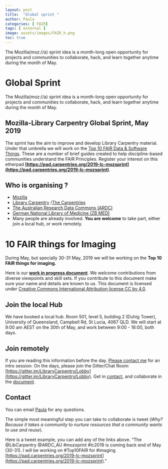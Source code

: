 ```yaml
---
layout: post
title:  "Global sprint "
author: Paula
categories: [ FAIR]
tags: [ external ]
image: assets/images/FAIR_h.png
toc: true
---
```

The Mozilla(moz://a) sprint idea is a month-long open opportunity for projects and communities to collaborate, hack, and learn together anytime during the month of May.

# Global Sprint

The Mozilla(moz://a) sprint idea is a month-long open opportunity for projects and communities to collaborate, hack, and learn together anytime during the month of May.

## Mozilla-Library Carpentry Global Sprint, May 2019

The sprint has the aim to improve and develop Library Carpentry material. Under that umbrella we will work on the [Top 10 FAIR Data & Software Things](https://librarycarpentry.org/Top-10-FAIR/).
These are a number of brief guides created to help discipline-based communities understand the FAIR Principles.
Register your interest on this etherpad **[https://pad.carpentries.org/2019-lc-mozsprint](https://pad.carpentries.org/2019-lc-mozsprint)**.

## Who is organising ?

* [Mozilla](https://www.mozillapulse.org/entry/1100)
* [Library Carpentry](https://librarycarpentry.org/blog/2019/03/lc-mozilla-global-sprint/) /[The Carpentries](https://carpentries.org/)
* [The Australian Research Data Commons (ARDC)](https://ardc.edu.au/)
* [German National Library of Medicine (ZB MED)](https://www.zbmed.de/en/)
* Many people are already involved. **You are welcome** to take part, either join a local hub, or work remotely.


# 10 FAIR things for Imaging

During May, but specially 30-31 May, 2019 we will be working on the **Top 10 FAIR things for imaging.**

Here is our **[work in progress document](https://docs.google.com/document/d/1ttr7pCGMNe0EtfgcPxDV6syDUQiopP4SZMEMGnX29E8/edit?usp=sharing)**. We welcome contributions from diverse viewpoints and skill sets. If you contribute to this document make sure your name and details are known to us. This document is licensed under [Creative Commons International Attribution license CC by 4.0](https://creativecommons.org/licenses/by/4.0/).

## Join the local Hub

We have booked a local hub. Room 501, level 5, building 2 (Duhig Tower),
University of Queensland, Campbell Rd, St Lucia, 4067 QLD.
We will start at 9:00 am AEST on the 30th of May, and work between 9:00 - 16:00, both days.

## Join remotely

If you are reading this information before the day. [Please contact me](p.martinez@uq.edu.au) for an intro session.
On the days, please join the Gitter/Chat Room: [https://gitter.im/LibraryCarpentry/Lobby](https://gitter.im/LibraryCarpentry/Lobby). Get in [contact](p.martinez@uq.edu.au), and collaborate in the [document](https://docs.google.com/document/d/1ttr7pCGMNe0EtfgcPxDV6syDUQiopP4SZMEMGnX29E8/edit?usp=sharing).

## Contact

You can email [Paula](p.martinez@uq.edu.au) for any questions.

The simple most meaningful step you can take to collaborate is tweet (*Why? Because it takes a community to nurture resources that a community wants to use and reuse*).

Here is a tweet example, you can add any of the links above. “The @LibCarpentry @ARDC_AU #mozsprint #lc2019 is coming back end of May (30-31). I will be working on #Top10FAIR for #imaging [https://pad.carpentries.org/2019-lc-mozsprint](https://pad.carpentries.org/2019-lc-mozsprint)."
